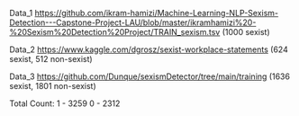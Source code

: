 Data_1
https://github.com/ikram-hamizi/Machine-Learning-NLP-Sexism-Detection---Capstone-Project-LAU/blob/master/ikramhamizi%20-%20Sexism%20Detection%20Project/TRAIN_sexism.tsv
(1000 sexist)

Data_2
https://www.kaggle.com/dgrosz/sexist-workplace-statements
(624 sexist, 512 non-sexist) 

Data_3
https://github.com/Dunque/sexismDetector/tree/main/training
(1636 sexist, 1801 non-sexist)


Total Count:
1 -   3259
0 -   2312
